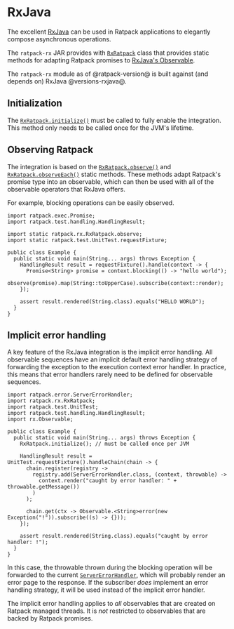 # RxJava

The excellent [RxJava](https://github.com/Netflix/RxJava) can be used in Ratpack applications to elegantly compose asynchronous operations.

The `ratpack-rx` JAR provides with [`RxRatpack`](api/ratpack/rx/RxRatpack.html) class that provides static methods for adapting Ratpack promises to [RxJava's Observable](https://github.com/Netflix/RxJava/wiki/Observable).

The `ratpack-rx` module as of @ratpack-version@ is built against (and depends on) RxJava @versions-rxjava@.

## Initialization

The [`RxRatpack.initialize()`](api/ratpack/rx/RxRatpack.html#initialize--) must be called to fully enable the integration.
This method only needs to be called once for the JVM's lifetime.

## Observing Ratpack

The integration is based on the [`RxRatpack.observe()`](api/ratpack/rx/RxRatpack.html#observe-ratpack.exec.Promise-) and [`RxRatpack.observeEach()`](api/ratpack/rx/RxRatpack.html#observeEach-ratpack.exec.Promise-) static methods.
These methods adapt Ratpack's promise type into an observable, which can then be used with all of the observable operators that RxJava offers.

For example, blocking operations can be easily observed.

```language-java
import ratpack.exec.Promise;
import ratpack.test.handling.HandlingResult;

import static ratpack.rx.RxRatpack.observe;
import static ratpack.test.UnitTest.requestFixture;

public class Example {
  public static void main(String... args) throws Exception {
    HandlingResult result = requestFixture().handle(context -> {
      Promise<String> promise = context.blocking(() -> "hello world");
      observe(promise).map(String::toUpperCase).subscribe(context::render);
    });

    assert result.rendered(String.class).equals("HELLO WORLD");
  }
}
```

## Implicit error handling

A key feature of the RxJava integration is the implicit error handling.
All observable sequences have an implicit default error handling strategy of forwarding the exception to the execution context error handler.
In practice, this means that error handlers rarely need to be defined for observable sequences.

```language-java
import ratpack.error.ServerErrorHandler;
import ratpack.rx.RxRatpack;
import ratpack.test.UnitTest;
import ratpack.test.handling.HandlingResult;
import rx.Observable;

public class Example {
  public static void main(String... args) throws Exception {
    RxRatpack.initialize(); // must be called once per JVM

    HandlingResult result = UnitTest.requestFixture().handleChain(chain -> {
      chain.register(registry ->
        registry.add(ServerErrorHandler.class, (context, throwable) ->
          context.render("caught by error handler: " + throwable.getMessage())
        )
      );

      chain.get(ctx -> Observable.<String>error(new Exception("!")).subscribe((s) -> {}));
    });

    assert result.rendered(String.class).equals("caught by error handler: !");
  }
}
```

In this case, the throwable thrown during the blocking operation will be forwarded to the current [`ServerErrorHandler`](api/ratpack/error/ServerErrorHandler.html), which will probably render an error page to the response.
If the subscriber _does_ implement an error handling strategy, it will be used instead of the implicit error handler.

The implicit error handling applies to _all_ observables that are created on Ratpack managed threads.
It is _not_ restricted to observables that are backed by Ratpack promises.